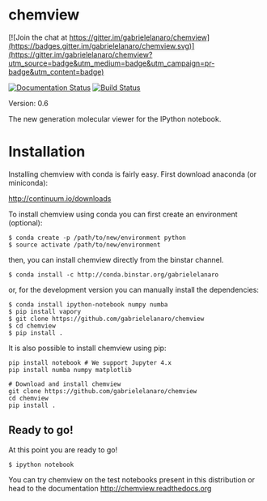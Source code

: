 # chemview

[![Join the chat at https://gitter.im/gabrielelanaro/chemview](https://badges.gitter.im/gabrielelanaro/chemview.svg)](https://gitter.im/gabrielelanaro/chemview?utm_source=badge&utm_medium=badge&utm_campaign=pr-badge&utm_content=badge)

[![Documentation Status](https://readthedocs.org/projects/chemview/badge/?version=latest)](https://readthedocs.org/projects/chemview/?badge=latest)
[![Build Status](https://travis-ci.org/gabrielelanaro/chemview.svg?branch=master)](https://travis-ci.org/gabrielelanaro/chemview)

Version: 0.6

The new generation molecular viewer for the IPython notebook.

# Installation

Installing chemview with conda is fairly easy. First download anaconda (or miniconda):

http://continuum.io/downloads

To install chemview using conda you can first create an environment (optional):

    $ conda create -p /path/to/new/environment python
    $ source activate /path/to/new/environment

then, you can install chemview directly from the binstar channel.

    $ conda install -c http://conda.binstar.org/gabrielelanaro

or, for the development version you can manually install the dependencies:

    $ conda install ipython-notebook numpy numba
    $ pip install vapory
    $ git clone https://github.com/gabrielelanaro/chemview
    $ cd chemview
    $ pip install .

It is also possible to install chemview using pip:

    pip install notebook # We support Jupyter 4.x
    pip install numba numpy matplotlib

    # Download and install chemview
    git clone https://github.com/gabrielelanaro/chemview
    cd chemview
    pip install .

## Ready to go!

At this point you are ready to go!

    $ ipython notebook

You can try chemview on the test notebooks present in this distribution or head to the documentation
http://chemview.readthedocs.org
